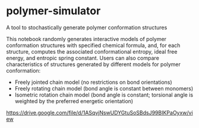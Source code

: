 # polymer-simulator
A tool to stochastically generate polymer conformation structures

This notebook randomly generates interactive models of polymer conformation structures with specified chemical formula, and, for each structure, computes the associated conformational entropy, ideal free energy, and entropic spring constant. Users can also compare characteristics of structures generated by different models for polymer conformation:
* Freely jointed chain model (no restrictions on bond orientations)
* Freely rotating chain model (bond angle is constant between monomers)
* Isometric rotation chain model (bond angle is constant; torsional angle is weighted by the preferred energetic orientation)

https://drive.google.com/file/d/1ASqvjNswUDYGtuSoSBdsJ99BIKPaOyxw/view
